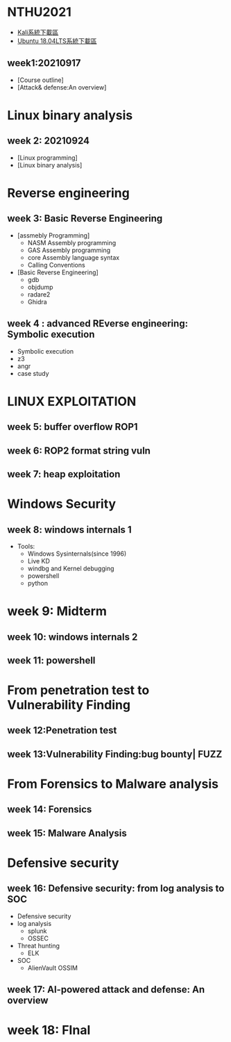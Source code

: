 # NTHU2021


- [Kali系統下載區](https://drive.google.com/file/d/1awLNHsJKgga2W0XFycnBmPEgzx4221Wi/view?usp=sharing)
- [Ubuntu 18.04LTS系統下載區](https://drive.google.com/file/d/1QPy_Ztk5Gl1ZkHRRCCytEJRem0KjItOw/view?usp=sharing)

## week1:20210917

- [Course outline]
- [Attack& defense:An overview]

# Linux binary analysis

## week 2: 20210924
- [Linux programming]
- [Linux binary analysis]

# Reverse engineering
## week 3: Basic Reverse Engineering
- [assmebly Programming]
  - NASM Assembly programming
  - GAS Assembly programming
  - core Assembly language syntax
  - Calling Conventions
- [Basic Reverse Engineering]
  - gdb
  - objdump
  - radare2 
  - Ghidra  

## week 4 : advanced REverse engineering: Symbolic execution 
- Symbolic execution 
- z3
- angr
- case study

# LINUX EXPLOITATION
## week 5: buffer overflow ROP1 
## week 6: ROP2 format string vuln 
## week 7: heap exploitation

# Windows Security

## week 8: windows internals 1

- Tools:
  - Windows Sysinternals(since 1996)
  - Live KD
  - windbg and Kernel debugging
  - powershell
  - python

# week 9: Midterm

## week 10: windows internals 2
## week 11: powershell

# From penetration test to Vulnerability Finding
## week 12:Penetration test
## week 13:Vulnerability Finding:bug bounty| FUZZ

# From Forensics to Malware analysis
## week 14: Forensics
## week 15: Malware Analysis

# Defensive security

## week 16: Defensive security: from  log analysis to SOC 
- Defensive security
- log analysis
  - splunk
  - OSSEC 
- Threat hunting
  - ELK
- SOC
  - AlienVault OSSIM


## week 17: AI-powered attack and defense: An overview

# week 18: FInal
